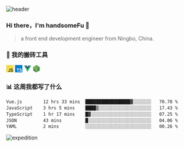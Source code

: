 ![header](https://raw.githubusercontent.com/fzq1998/fzq1998/master/header.png)

### Hi there，I'm handsomeFu 👋

> a front end development engineer from Ningbo, China.

### 🔧 我的搬砖工具
<code><img height="20" src="https://raw.githubusercontent.com/github/explore/80688e429a7d4ef2fca1e82350fe8e3517d3494d/topics/javascript/javascript.png" alt="javascript"></code>
<code><img height="20" src="https://raw.githubusercontent.com/github/explore/80688e429a7d4ef2fca1e82350fe8e3517d3494d/topics/typescript/typescript.png" alt="typescript"></code>
<code><img height="20" src="https://raw.githubusercontent.com/github/explore/80688e429a7d4ef2fca1e82350fe8e3517d3494d/topics/vue/vue.png" alt="vue"></code>
<code><img height="20" src="https://raw.githubusercontent.com/github/explore/80688e429a7d4ef2fca1e82350fe8e3517d3494d/topics/nodejs/nodejs.png" alt="nodejs"></code>



### 📊 这周我都写了什么
<!--START_SECTION:waka-->

```txt
Vue.js        12 hrs 33 mins  █████████████████▓░░░░░░░   70.78 %
JavaScript    3 hrs 5 mins    ████▒░░░░░░░░░░░░░░░░░░░░   17.43 %
TypeScript    1 hr 17 mins    █▓░░░░░░░░░░░░░░░░░░░░░░░   07.25 %
JSON          43 mins         █░░░░░░░░░░░░░░░░░░░░░░░░   04.06 %
YAML          2 mins          ░░░░░░░░░░░░░░░░░░░░░░░░░   00.26 %
```

<!--END_SECTION:waka-->


![expedition](https://raw.githubusercontent.com/fzq1998/fzq1998/master/expedition.gif)

